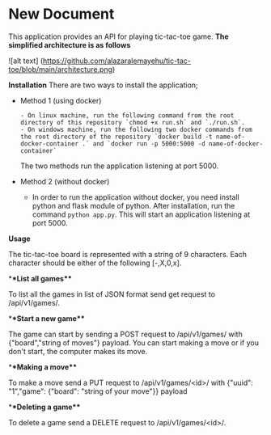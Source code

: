 # New Document

This application provides an API for playing tic-tac-toe game.
**The simplified architecture is as follows**

![alt text] (https://github.com/alazaralemayehu/tic-tac-toe/blob/main/architecture.png)

**Installation**
There are two ways to install the application;

- Method 1 (using docker)

      - On linux machine, run the following command from the root directory of this repository `chmod +x run.sh` and `./run.sh`.
      - On windows machine, run the following two docker commands from the root directory of the repository `docker build -t name-of-docker-container .` and `docker run -p 5000:5000 -d name-of-docker-container`

  The two methods run the application listening at port 5000.

- Method 2 (without docker)

  - In order to run the application without docker, you need install python and flask module of python. After installation, run the command `python app.py`. This will start an application listening at port 5000.

**Usage**

The tic-tac-toe board is represented with a string of 9 characters. Each character should be either of the following [-,X,0,x].

\***\*List all games\*\***

To list all the games in list of JSON format send get request to /api/v1/games/.

\***\*Start a new game\*\***

The game can start by sending a POST request to /api/v1/games/ with {"board","string of moves"} payload. You can start making a move or if you don't start, the computer makes its move.

\***\*Making a move\*\***

To make a move send a PUT request to /api/v1/games/\<id\>/ with {"uuid": "1","game": {"board": "string of your move"}} payload

\***\*Deleting a game\*\***

To delete a game send a DELETE request to /api/v1/games/\<id\>/.
